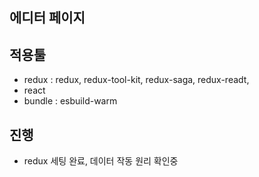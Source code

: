 ## 에디터 페이지

## 적용툴

- redux : redux, redux-tool-kit, redux-saga, redux-readt,
- react
- bundle : esbuild-warm

## 진행

- redux 세팅 완료, 데이터 작동 원리 확인중
